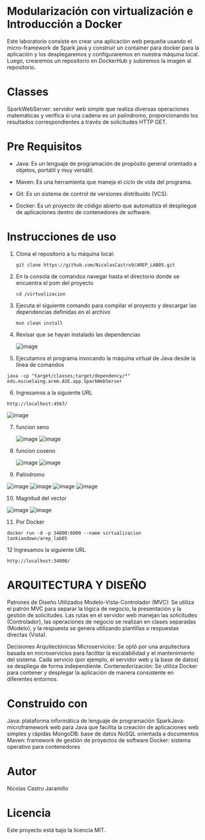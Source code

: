 # Modularización con virtualización e Introducción a Docker
Este laboratorio consiste en crear una aplicación web pequeña usando el micro-framework de Spark java y construir un container para docker para la aplicación y los desplegaremos y configuraremos en nuestra máquina local. Luego, crearemos un repositorio en DockerHub y subiremos la imagen al repositorio.
# Classes
SparkWebServer: servidor web simple que realiza diversas operaciones matemáticas y verifica si una cadena es un palíndromo, proporcionando los resultados correspondientes a través de solicitudes HTTP GET.
# Pre Requisitos
* Java: Es un lenguaje de programación de propósito general orientado a objetos, portátil y muy versátil.
  
* Maven: Es una herramienta que maneja el ciclo de vida del programa.
  
* Git: Es un sistema de control de versiones distribuido (VCS).
  
* Docker: Es un proyecto de código abierto que automatiza el despliegue de aplicaciones dentro de contenedores de software.

# Instrucciones de uso

1. Clona el repositorio a tu máquina local:
   ```
   git clone https://github.com/NicolasCastro9/AREP_LAB05.git
   ```
2. En la consola de comandos navegar hasta el directorio donde se encuentra el pom del proyecto
   ```
   cd /virtualizacion
   ```
3. Ejecuta el siguiente comando para compilar el proyecto y descargar las dependencias definidas en el archivo
   ```
   mvn clean install
   ```
4. Revisar que se hayan instalado las dependencias

   ![image](https://github.com/NicolasCastro9/AREP_LAB05/assets/98556822/5c5cd48b-1675-4605-80f3-415214a6f222)

5. Ejecutamos el programa invocando la máquina virtual de Java desde la línea de comandos
  ```
  java -cp "target/classes;target/dependency/*" edu.escuelaing.arem.ASE.app.SparkWebServer
  ```
6. Ingresamos a la siguiente URL
  ```
  http://localhost:4567/
  ```
![image](https://github.com/NicolasCastro9/AREP_LAB05/assets/98556822/587b24b3-baf6-4d73-a0fd-9725a3d6cf39)

7. funcion seno
   
   ![image](https://github.com/NicolasCastro9/AREP_LAB05/assets/98556822/b37cdee9-07e3-445c-b913-b84cf92fe80d)
   ![image](https://github.com/NicolasCastro9/AREP_LAB05/assets/98556822/28e3f110-747b-4291-986f-98d0067cd4ea)
8. funcion coseno
    
   ![image](https://github.com/NicolasCastro9/AREP_LAB05/assets/98556822/16a1ad48-084d-4790-978b-139b75a4ddf8)
   ![image](https://github.com/NicolasCastro9/AREP_LAB05/assets/98556822/9d114ba1-650e-4ea5-8a22-12d85e68e1a4)

   
10. Palindromo

 ![image](https://github.com/NicolasCastro9/AREP_LAB05/assets/98556822/c2a153af-7a70-48bd-a08e-6ee711789da5)
 ![image](https://github.com/NicolasCastro9/AREP_LAB05/assets/98556822/a1153b85-b798-4042-a203-e3d119fe6b1b)
 ![image](https://github.com/NicolasCastro9/AREP_LAB05/assets/98556822/1d35da3f-bf03-4cd5-97bb-0e822b450154)
 ![image](https://github.com/NicolasCastro9/AREP_LAB05/assets/98556822/4941d962-519d-4606-b87a-e4a596d0e4da)

10. Magnitud del vector

![image](https://github.com/NicolasCastro9/AREP_LAB05/assets/98556822/350b7d46-8097-4f0e-80f4-81b6f553d9bd)
![image](https://github.com/NicolasCastro9/AREP_LAB05/assets/98556822/a8755876-4e52-4373-a943-bb3d49f98807)

11. Por Docker
```
docker run -d -p 34000:6000 --name virtualizacion tankiandown/arep_lab05 
```
12 Ingresamos la siguiente URL
```
http://localhost:34000/
```

# ARQUITECTURA Y DISEÑO

Patrones de Diseño Utilizados
Modelo-Vista-Controlador (MVC): Se utiliza el patrón MVC para separar la lógica de negocio, la presentación y la gestión de solicitudes. Las rutas en el servidor web manejan las solicitudes (Controlador), las operaciones de negocio se realizan en clases separadas (Modelo), y la respuesta se genera utilizando plantillas o respuestas directas (Vista).

Decisiones Arquitectónicas
Microservicios: Se optó por una arquitectura basada en microservicios para facilitar la escalabilidad y el mantenimiento del sistema. Cada servicio (por ejemplo, el servidor web y la base de datos) se despliega de forma independiente.
Contenedorización: Se utiliza Docker para contener y desplegar la aplicación de manera consistente en diferentes entornos.


# Construido con

Java: plataforma informática de lenguaje de programación
SparkJava: microframework web para Java que facilita la creación de aplicaciones web simples y rápidas
MongoDB:  base de datos NoSQL orientada a documentos
Maven: framework de gestión de proyectos de software
Docker:  sistema operativo para contenedores


# Autor

Nicolas Castro Jaramillo


# Licencia

Este proyecto está bajo la licencia MIT.

